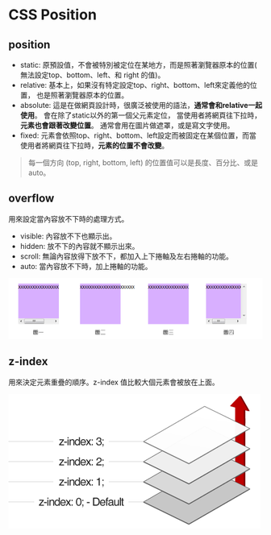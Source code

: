 # CSS Position

## position

* static: 原預設值，不會被特別被定位在某地方，而是照著瀏覽器原本的位置\( 無法設定top、bottom、left、和 right 的值\)。
* relative: 基本上，如果沒有特定設定top、right、bottom、left來定義他的位置， 也是照著瀏覽器原本的位置。
* absolute: 這是在做網頁設計時，很廣泛被使用的語法，**通常會和relative一起使用**。 會在除了static以外的第一個父元素定位， 當使用者將網頁往下拉時，**元素也會跟著改變位置**。 通常會用在圖片做遮罩，或是寫文字使用。
* fixed: 元素會依照top、right、bottom、left設定而被固定在某個位置，而當使用者將網頁往下拉時，**元素的位置不會改變**。

> 每一個方向 \(top, right, bottom, left\) 的位置值可以是長度、百分比、或是 auto。

## overflow

用來設定當內容放不下時的處理方式。

* visible: 內容放不下也顯示出。
* hidden: 放不下的內容就不顯示出來。
* scroll: 無論內容放得下放不下，都加入上下捲軸及左右捲軸的功能。
* auto: 當內容放不下時，加上捲軸的功能。

![](../.gitbook/assets/css-overflow.png)

## z-index

用來決定元素重疊的順序。z-index 值比較大個元素會被放在上面。

![](../.gitbook/assets/basic-z-index.gif)

